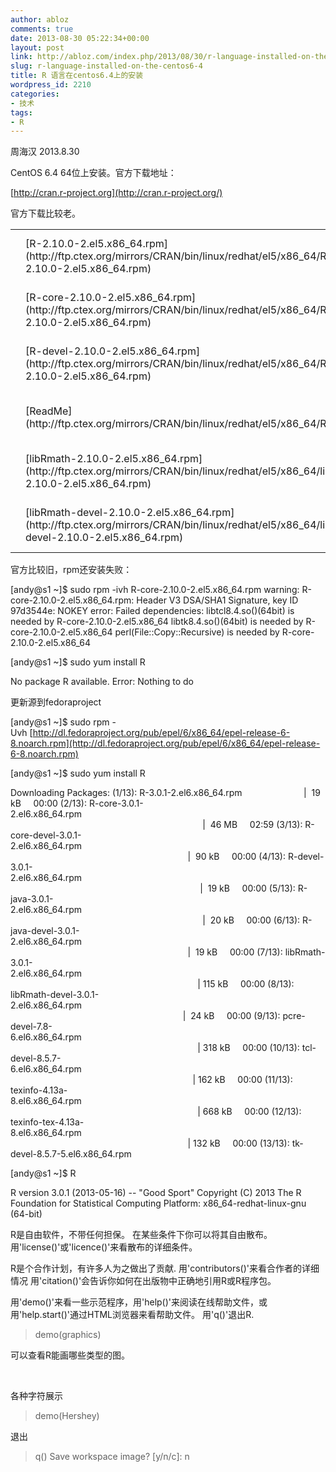 ```yaml
---
author: abloz
comments: true
date: 2013-08-30 05:22:34+00:00
layout: post
link: http://abloz.com/index.php/2013/08/30/r-language-installed-on-the-centos6-4/
slug: r-language-installed-on-the-centos6-4
title: R 语言在centos6.4上的安装
wordpress_id: 2210
categories:
- 技术
tags:
- R
---
```


周海汉 2013.8.30





CentOS 6.4 64位上安装。官方下载地址：




[http://cran.r-project.org](http://cran.r-project.org/)







官方下载比较老。





<table >
<tbody >
<tr >

<td valign="top" >
</td>

<td >[R-2.10.0-2.el5.x86_64.rpm](http://ftp.ctex.org/mirrors/CRAN/bin/linux/redhat/el5/x86_64/R-2.10.0-2.el5.x86_64.rpm)
</td>

<td align="right" >09-Nov-2009 16:45
</td>

<td align="right" >14K
</td>

<td >
</td>
</tr>
<tr >

<td valign="top" >
</td>

<td >[R-core-2.10.0-2.el5.x86_64.rpm](http://ftp.ctex.org/mirrors/CRAN/bin/linux/redhat/el5/x86_64/R-core-2.10.0-2.el5.x86_64.rpm)
</td>

<td align="right" >09-Nov-2009 16:45
</td>

<td align="right" >31M
</td>

<td >
</td>
</tr>
<tr >

<td valign="top" >
</td>

<td >[R-devel-2.10.0-2.el5.x86_64.rpm](http://ftp.ctex.org/mirrors/CRAN/bin/linux/redhat/el5/x86_64/R-devel-2.10.0-2.el5.x86_64.rpm)
</td>

<td align="right" >09-Nov-2009 16:45
</td>

<td align="right" >87K
</td>

<td >
</td>
</tr>
<tr >

<td valign="top" >
</td>

<td >[ReadMe](http://ftp.ctex.org/mirrors/CRAN/bin/linux/redhat/el5/x86_64/ReadMe)
</td>

<td align="right" >31-Aug-2009 15:30
</td>

<td align="right" >262
</td>

<td >
</td>
</tr>
<tr >

<td valign="top" >
</td>

<td >[libRmath-2.10.0-2.el5.x86_64.rpm](http://ftp.ctex.org/mirrors/CRAN/bin/linux/redhat/el5/x86_64/libRmath-2.10.0-2.el5.x86_64.rpm)
</td>

<td align="right" >09-Nov-2009 16:45
</td>

<td align="right" >102K
</td>

<td >
</td>
</tr>
<tr >

<td valign="top" >
</td>

<td >[libRmath-devel-2.10.0-2.el5.x86_64.rpm](http://ftp.ctex.org/mirrors/CRAN/bin/linux/redhat/el5/x86_64/libRmath-devel-2.10.0-2.el5.x86_64.rpm)
</td>

<td align="right" >09-Nov-2009 16:45
</td>

<td align="right" >148K
</td>

<td >
</td>
</tr>
</tbody>
</table>





官方比较旧，rpm还安装失败：




[andy@s1 ~]$ sudo rpm -ivh R-core-2.10.0-2.el5.x86_64.rpm
warning: R-core-2.10.0-2.el5.x86_64.rpm: Header V3 DSA/SHA1 Signature, key ID 97d3544e: NOKEY
error: Failed dependencies:
libtcl8.4.so()(64bit) is needed by R-core-2.10.0-2.el5.x86_64
libtk8.4.so()(64bit) is needed by R-core-2.10.0-2.el5.x86_64
perl(File::Copy::Recursive) is needed by R-core-2.10.0-2.el5.x86_64







[andy@s1 ~]$ sudo yum install R




No package R available.
Error: Nothing to do







更新源到fedoraproject




[andy@s1 ~]$ sudo rpm -Uvh [http://dl.fedoraproject.org/pub/epel/6/x86_64/epel-release-6-8.noarch.rpm](http://dl.fedoraproject.org/pub/epel/6/x86_64/epel-release-6-8.noarch.rpm)







[andy@s1 ~]$ sudo yum install R




Downloading Packages:
(1/13): R-3.0.1-2.el6.x86_64.rpm                         |  19 kB     00:00
(2/13): R-core-3.0.1-2.el6.x86_64.rpm                                                                                                                                                                                 |  46 MB     02:59
(3/13): R-core-devel-3.0.1-2.el6.x86_64.rpm                                                                                                                                                                           |  90 kB     00:00
(4/13): R-devel-3.0.1-2.el6.x86_64.rpm                                                                                                                                                                                |  19 kB     00:00
(5/13): R-java-3.0.1-2.el6.x86_64.rpm                                                                                                                                                                                 |  20 kB     00:00
(6/13): R-java-devel-3.0.1-2.el6.x86_64.rpm                                                                                                                                                                           |  19 kB     00:00
(7/13): libRmath-3.0.1-2.el6.x86_64.rpm                                                                                                                                                                               | 115 kB     00:00
(8/13): libRmath-devel-3.0.1-2.el6.x86_64.rpm                                                                                                                                                                         |  24 kB     00:00
(9/13): pcre-devel-7.8-6.el6.x86_64.rpm                                                                                                                                                                               | 318 kB     00:00
(10/13): tcl-devel-8.5.7-6.el6.x86_64.rpm                                                                                                                                                                             | 162 kB     00:00
(11/13): texinfo-4.13a-8.el6.x86_64.rpm                                                                                                                                                                               | 668 kB     00:00
(12/13): texinfo-tex-4.13a-8.el6.x86_64.rpm                                                                                                                                                                           | 132 kB     00:00
(13/13): tk-devel-8.5.7-5.el6.x86_64.rpm










[andy@s1 ~]$ R

R version 3.0.1 (2013-05-16) -- "Good Sport"
Copyright (C) 2013 The R Foundation for Statistical Computing
Platform: x86_64-redhat-linux-gnu (64-bit)

R是自由软件，不带任何担保。
在某些条件下你可以将其自由散布。
用'license()'或'licence()'来看散布的详细条件。

R是个合作计划，有许多人为之做出了贡献.
用'contributors()'来看合作者的详细情况
用'citation()'会告诉你如何在出版物中正确地引用R或R程序包。

用'demo()'来看一些示范程序，用'help()'来阅读在线帮助文件，或
用'help.start()'通过HTML浏览器来看帮助文件。
用'q()'退出R.

> demo(graphics)




可以查看R能画哪些类型的图。







 




各种字符展示




> demo(Hershey)










退出




> q()
Save workspace image? [y/n/c]: n






